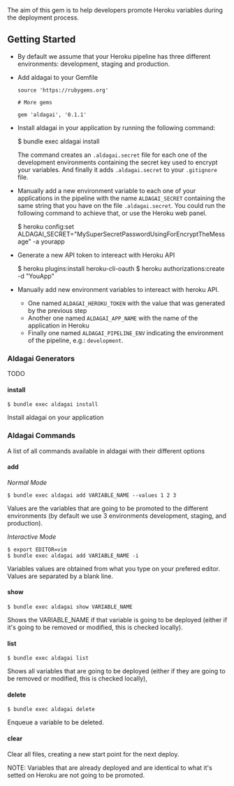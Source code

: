 The aim of this gem is to help developers promote Heroku variables during the deployment process.

## Getting Started

* By default we assume that your Heroku pipeline has three different environments: development, staging and production.

* Add aldagai to your Gemfile

    ```
    source 'https://rubygems.org'

    # More gems

    gem 'aldagai', '0.1.1'
    ```

* Install aldagai in your application by running the following command:

    $ bundle exec aldagai install

    The command creates an `.aldagai.secret` file for each one of the development environments containing the secret key used to encrypt your variables. And finally it adds `.aldagai.secret`
    to your `.gitignore` file.

* Manually add a new environment variable to each one of your applications in the pipeline with the name
  `ALDAGAI_SECRET` containing the same string that you have on the file `.aldagai.secret`. You could run the following
  command to achieve that, or use the Heroku web panel.

    $ heroku config:set ALDAGAI_SECRET="MySuperSecretPasswordUsingForEncryptTheMessage" -a yourapp

* Generate a new API token to intereact with Heroku API

    $ heroku plugins:install heroku-cli-oauth
    $ heroku authorizations:create -d "YouApp"

* Manually add new environment variables to intereact with heroku API. 
    - One named `ALDAGAI_HEROKU_TOKEN` with the value that was generated by the previous step
    - Another one named `ALDAGAI_APP_NAME` with the name of the application in Heroku
    - Finally one named `ALDAGAI_PIPELINE_ENV` indicating the environment of the pipeline, e.g.: `development`.

### Aldagai Generators

TODO
 
#### install

    $ bundle exec aldagai install

Install aldagai on your application

### Aldagai Commands

A list of all commands available in aldagai with their different options

#### add

*Normal Mode*

    $ bundle exec aldagai add VARIABLE_NAME --values 1 2 3

Values are the variables that are going to be promoted to the different environments (by default we
use 3 environments development, staging, and production).

*Interactive Mode*

    $ export EDITOR=vim
    $ bundle exec aldagai add VARIABLE_NAME -i

Variables values are obtained from what you type on your prefered editor. 
Values are separated by a blank line.

#### show

    $ bundle exec aldagai show VARIABLE_NAME

Shows the VARIABLE_NAME if that variable is going to be deployed (either if it's going to be removed or
modified, this is checked locally).

#### list

    $ bundle exec aldagai list

Shows all variables that are going to be deployed (either if they are going to be removed or modified, this
is checked locally),

#### delete

    $ bundle exec aldagai delete

Enqueue a variable to be deleted.

#### clear

Clear all files, creating a new start point for the next deploy.

NOTE: Variables that are already deployed and are identical to what it's setted on Heroku are not going to be promoted.

